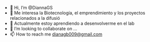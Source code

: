 - 👋 Hi, I’m @DiannaGS
- 👀 Me interesa la Biotecnología, el emprendimiento y los proyectos relacionados a la difusió
- 🌱 Actualmente estoy aprendiendo a  desenvolverme en el lab
- 💞️ I’m looking to collaborate on ...
- 📫 How to reach me  dianagb009@gmail.com

<!---
DiannaGS/DiannaGS is a ✨ special ✨ repository because its `README.md` (this file) appears on your GitHub profile.
You can click the Preview link to take a look at your changes.
--->
